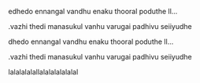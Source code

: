edhedo ennangal vandhu enaku thooral poduthe ll...



.vazhi thedi manasukul vanhu varugai padhivu seiiyudhe


dhedo ennangal vandhu enaku thooral poduthe ll...



.vazhi thedi manasukul vanhu varugai padhivu seiiyudhe


lalalalalallalalalalalalal
